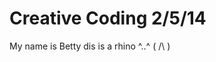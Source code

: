 Creative Coding 2/5/14
==============================
My name is Betty
dis is a rhino
  ^..^
 ( /\ )
 